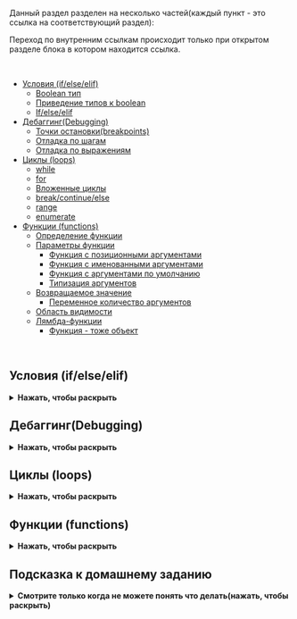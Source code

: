 Данный раздел разделен на несколько частей(каждый пункт - это ссылка на соответствующий раздел):

Переход по внутренним ссылкам происходит только при открытом разделе блока в котором находится ссылка.

<br>

 * [Условия (if/else/elif)](#условия-ifelseelif)
    * [Boolean тип](#boolean-тип)
    * [Приведение типов к boolean](#приведение-типов-к-boolean)
    * [If/else/elif](#ifelseelif)
 * [Дебаггинг(Debugging)](#дебаггингdebugging)
    * [Точки остановки(breakpoints)](#breakpoints)
    * [Отладка по шагам](#отладка-по-шагам)
    * [Отладка по выражениям](#отладка-по-выражениям)
 * [Циклы (loops)](#циклы-loops)
   * [while](#while)
   * [for](#for)
   * [Вложенные циклы](#вложенные-циклы)
   * [break/continue/else](#breakcontinueelse)
   * [range](#range)
   * [enumerate](#enumerate)
 * [Функции (functions)](#функции-functions)
   * [Определение функции](#определение-функции)
   * [Параметры функции](#параметры-функции)
     * [Функция с позиционными аргументами](#функция-с-позиционными-аргументами)
     * [Функция с именованными аргументами](#функция-с-именованными-аргументами)
     * [Функция с аргументами по умолчанию](#функция-с-аргументами-по-умолчанию)
     * [Типизация аргументов](#типизация-аргументов)
   * [Возвращаемое значение](#возвращаемое-значение)
     * [Переменное количество аргументов](#переменное-количество-аргументов)
   * [Область видимости](#область-видимости)
   * [Лямбда-функции](#лямбда-функции)
     * [Функция - тоже объект](#функция---тоже-объект)


<br>

## Условия (if/else/elif)
<details><summary><b>Нажать, чтобы раскрыть</b></summary>

Условия в Python, как и в любом другом языке программирования, нужны для ветвления логики программы и помогают в зависимости от условий выбирать действия.

В результате работы условий всегда возвращается `True` или `False`. Эти значения называются `boolean` типом.

Также есть тип данных `None`, который означает отсутствие значения. В Python `None` интерпретируется как `False`.

```python
>>> type(None)
<class 'NoneType'>
```

### Boolean тип

`boolean` тип - это тип данных, который может принимать только два значения: `True` или `False`. В Python `True` и `False` являются ключевыми словами.

```python
>>> type(True)
<class 'bool'>

>>> type(False)
<class 'bool'>
```


### Приведение типов к boolean

В Python есть функция `bool()`, которая преобразует объект в `boolean` тип. Все объекты в Python имеют значение `True`, если они не равны `False`, `None`, `0` или пустой строке `""`. Все остальные объекты имеют значение `False`.

```python
>>> bool(0) # 0 - это всегда False
False
>>> bool(1) # любое число, кроме 0, это True
True
>>> bool(-1) # любое число(в том числе отрицательное), кроме 0, это True
True
>>> bool("Hello") # любая непустая строка это True
True
>>> bool("") # пустая строка это False
False
>>> bool(None) # None это всегда False
False
>>> bool([]) # пустой список это False
False
>>> bool([1, 2, 3]) # непустой список это True
True
>>> bool({}) # пустой словарь это False
False
>>> bool({1: 2}) # непустой словарь это True
True
>>> bool(0.0) # 0.0 это False
False
>>> bool(0.1) # любое число, кроме 0.0, это True
True
>>> bool([False]) # список с одним элементом False это True
True
>>> bool([0]) # список с одним элементом 0 это True
True
>>> bool([None]) # список с одним элементом None это True
True
```

### If/else/elif

Если условие истинно(`True`), то выполняется блок кода, который находится после `if`. Если условие ложно(`False`), то не будет выполнено ничего. В случае если есть несколько условий, выполняется блок кода, который находится после `else` или `elif`(`else if`). 
Блоки кода `else` и `elif` не обязательны.

Отступами (4 пробела) в Python обозначается вложенность блоков кода.

Примеры использования условий:

```python
>>> if True:
...     print("True")  # данное условие истинно, поэтому будет напечатано "True"

>>> if False:  
...     print("False") # данное условие ложно, поэтому ничего не будет напечатано
```

Чтобы выполнить часть кода если условие ложно, можно использовать часть `not`. Оператор `not` изменяет значение на противоположное:

```python
>>> if not False:
...     print("False")  # данное условие истинно, поэтому будет напечатано "False"
```


Вместе с условиями можно использовать логические операторы:
```python
>>> if True or False:  # оператор "или". Если хотя бы одно из условий истинно, то будет выполнен блок кода
...     print("something")

>>> if True and False:  # оператор "и". Если оба условия истинны, то будет выполнен блок кода
...     print("something")

```

Можно использовать `else` и задавать более сложные условия:
```python
>>> if True:
...     print("True")
... else:                 # если условие ложно, то будет выполнен блок кода после else
...     print("False")
```


```python

>>> code = 200

>>> if 200 <= code < 400:
...     print("Проверка пройдена, хороший ответ")
... else:
...     print("Плохой код ответа")
```


Если надо проверить больше условий, то можно использовать `elif` и `else`:

```python
>>> code = 1000

>>> if 200 <= code < 400:
...     print("Проверка пройдена, хороший ответ")
... elif 400 <= code < 500:
...     print("Плохой код ответа")
... else:
...     print("Какой-то странный код ответа")  # будет выполнен блок кода после else так как ни одно из условий выше не истинно
```

Может быть сколько угодно действий если условие истинно, и сколько угодно условий в `elif` и `else`.

```python

>>> user_list = []

>>> if user_list == []:
...     pass # если список пустой, то ничего не делать

>>> items_count = 0

>>> if items_count == 0:
...     pass

>>> text = 'abc'

>>> if 'abc' == text:
...     pass

```

В Python есть 'ситаксический сахар' для проверки наличия элемента в списке, словаре, множестве и т.д.:

```python
>>> user_list = []

>>> if user_list:
...     pass # если список пустой, то ничего не делать

>>> items_count = 0

>>> if items_count:
...     pass

>>> text = 'abc'

>>> if 'abc':
...     pass

```
</details>

## Дебаггинг(Debugging)
<details><summary><b>Нажать, чтобы раскрыть</b></summary>

Дебаггинг - это процесс поиска и устранения ошибок в программе. В Python для дебаггинга используются различные инструменты, такие как точки остановки, отладка по шагам и отладка по выражениям.
Таким образом вы можете запустить определенный участок кода и изучить состояние программы в этот момент времени.

### Точки остановки(breakpoints)

Точки остановки - это места в коде, где выполнение программы будет приостановлено, чтобы вы могли изучить состояние программы в этот момент времени.
Чтобы установить точку остановки в PyCharm, нажмите на левую часть окна рядом с номером строки кода. После этого выполнение программы будет приостановлено на этой строке.

![](https://raw.githubusercontent.com/qa-guru/knowledge-base/main/img/python/les6/debugging_1.jpeg)

Далее необходимо запустить программу в режиме отладки. Для этого нажмите на зеленый треугольник в верхней части окна(если файл уже был ранее запущен) или на названии файла правой кнопкой мыши и выберите `Debug`.

![](https://raw.githubusercontent.com/qa-guru/knowledge-base/main/img/python/les6/debugging_2.jpeg)

После запуска программы в режиме отладки выполнение программы будет приостановлено на установленной точке остановки.
Место остановки будет обозначено красным кружком и строка будет подсвечена.
Ниже будет панель отладки, где вы сможете изучить состояние программы, что именно было выполнено до точки остановки и что будет выполнено дальше.

![](https://raw.githubusercontent.com/qa-guru/knowledge-base/main/img/python/les6/debugging_3.jpeg)


### Отладка по шагам

В панели отладки вы можете изучить состояние переменных(их типы и значение), выполнить код по шагам, перейти к следующей точке остановки, изменить значение переменных и многое другое.

![](https://raw.githubusercontent.com/qa-guru/knowledge-base/main/img/python/les6/debugging_4.jpeg)

Блок дебаггинга в PyCharm разделен на несколько блоков:
 - вкладки (Threads & Variables, Console)
 - кнопки управления выполнением программы( rerun, stop, resume, pause program, step over, step into, step into my code, step out, view breakpoints, mute breakpoints)


На вкладке Threads & Variables вы можете изучить состояние переменных и выполнение программы.
На вкладке Console вы можете выполнить код в текущем контексте или увидеть вывод программы(все что выводится в консоль(print()))

Кнопки управления выполнением программы(слева направо):
- rerun - перезапустить программу(полностью перезапустит вашу программу)
- stop - остановить выполнение программы
- resume - продолжить выполнение программы
- pause program - приостановить выполнение программы
- step over - выполнить следующую строку кода(только одну строку)
- step into - выполнить следующую строку кода, если это функция, то перейти внутрь функции
- step into my code - выполнить следующую строку кода, если это функция, то перейти внутрь функции, но не переходить в сторонние библиотеки
- step out - выполнить код до конца текущей функции
- view breakpoints - посмотреть все точки остановки
- mute breakpoints - отключить все точки остановки

Отладка по шагам - это процесс выполнения программы по одной строке кода за раз. Во время отладки вы можете изучить состояние программы на каждом шаге.
Для выполнения программы по шагам используются кнопки управления выполнением программы(подробнее описано выше).

### Отладка по выражениям

Отладка по выражениям - это процесс когда вы можете изучить значение выражения в текущем контексте программы.

В режиме дебаггинга можно изменить значение переменных и выражений, для этого есть 2 способа:

> Первый способ изменения значения переменной:

Нажать правой кнопкой мыши на переменную и выбрать `Set Value`:

![](https://raw.githubusercontent.com/qa-guru/knowledge-base/main/img/python/les6/debugging_7.jpeg)

Далее указать новое значение переменной и нажать `Enter`. Значение переменной будет изменено на новое.

<br>

> Второй способ изменения значения переменной:

Если у вас нет блока `separate watches`, его необходимо включить. Для этого нажмите на значок `layout settings` в правом верхнем углу окна отладки и выберите `separate watches`. 
После активации у вас отобразится блок `separate watches` с правой стороны окна отладки.

![](https://raw.githubusercontent.com/qa-guru/knowledge-base/main/img/python/les6/debugging_5.jpeg)

Далее необходимо в поле ввода ввести значение для переменной и нажать `Enter`. Значение переменной будет изменено на новое.

![](https://raw.githubusercontent.com/qa-guru/knowledge-base/main/img/python/les6/debugging_6.jpeg)

В поле ввода можно подставлять условия для его проверки и увидеть результат.

![](https://raw.githubusercontent.com/qa-guru/knowledge-base/main/img/python/les6/debugging_8.jpeg)

</details>

## Циклы (loops)

<details><summary><b>Нажать, чтобы раскрыть</b></summary>

Циклы в Python нужны для повторения одних и тех же действий несколько раз. В Python есть два основных вида циклов: `while` и `for`.


### While
Цикл `while` выполняет содержимое тела цикла до тех пор, пока его условие истинно:

```python
i = 10

>>> while i < 15:
...     print(i)
...     i = i + 1  # увеличиваем значение переменной i на 1. Краткая запись i += 1

10
11
12
13
14
```
*Цикл из примера будет выполняться до тех пор, пока переменная `i` меньше 15*

> **Важно учесть:** Нужно быть осторожным с циклами `while`, так как они могут выполняться бесконечно, если условие никогда не станет ложным.

Пример бесконечного цикла:
```python
i = 10

>>> while i < 15:
...     print(i)
```

Цикл будет бесконечно печатать число 10, так как переменная `i` никогда не изменится и условие никогда не станет ложным.

Классический цикл `while` с итератором(счетчиком):

```python
>>> iterations_count = 10
>>> i = 0  # итератор
>>> while i < iterations_count:
...     print(f"Текущая итерация: {i}")
...     i += 1

Текущая итерация: 0
Текущая итерация: 1
....
Текущая итерация: 9
```

<br>


### For
Цикл `for` проходится по итерируемому объекту и выполняет заданные действия с каждым его элементом:

```python
>>> users = [
        {"name": "Oleg", "age": 32},
        {"name": "Sergey", "age": 24},
        {"name": "Stanislav", "age": 15},
        {"name": "Olga", "age": 45},
        {"name": "Maria", "age": 18}
    ]


>>> for user in users:
...     print(f"Пользователю {user['name']} {user['age']} лет")
```

> Цикл из примера будет выполняться для каждого элемента списка `users`

Пример применения цикла `for` для перебора числовых последовательностей:

```python
>>> for i in range(5):
...     print(i)

0
1
2
3
4
```

Пример применения цикла `for` для перебора строк:

```python
>>> for letter in "Hello":
...     print(letter)

H
e
l
l
o
```

При использовании цикла `for` для перебора словаря, цикл будет перебирать ключи словаря:

```python
>>> d = {
        "first": 1,
        "second": 2,
        "third": 3
    }

>>> for item in d:
...     print(item)
    
first
second
third
```

Данная запись идентична записи ниже:

```python
>>> for item in d.keys():
...     print(item)
```

Если надо перебрать значения словаря, то можно использовать метод `values()`:

```python

>>> for item in d.values():
...     print(item)

1
2
3
```

Чтобы получить и ключи и значения словаря, можно использовать метод `items()`:

```python
>>> for key, value in d.items():
...     print(key, value)

('first', 1)
('second', 2)
('third', 3)
```

Чтобы разбить словарь на ключи и значения, можно использовать метод `items()`:

```python
>>> for key, value in d.items():
...     print(f"Ключ: {key}, Значение: {value}")

Ключ: first, Значение: 1
Ключ: second, Значение: 2
Ключ: third, Значение: 3
```


### Вложенные циклы

Вложенные циклы часто используются для перебора элементов многомерных списков и словарей.

Циклы могут быть вложенными, т.е. один цикл может находиться внутри другого цикла:

```python
>>> for i in range(2):   # range - это функция, которая возвращает последовательность чисел
...     for j in range(3):
...         print(i, j) # будет напечатано 6 пар чисел, потому что внутренний цикл будет выполнен 3 раза для каждой итерации внешнего цикла

0 0
0 1
0 2
1 0
1 1
1 2

```

Вложенный цикл while может иметь следующий вид:

```python
>>> i = 0
>>> j = 0

>>> while i < 2:
...     while j < 3:
...        print(i, j)
...        j += 1
...     i += 1
...     j = 0

0 0
0 1
0 2
1 0
1 1
1 2
```

Пример цикла с шагом между итерациями:
```python
>>> iterations_count = 10


>>> for i in range(3, iterations_count, 2):
...     print(f"Текущая итерация: {i}")

Текущая итерация: 3
Текущая итерация: 5
Текущая итерация: 7
Текущая итерация: 9
```

Данный цикл будет выполняться с 3 до 10 с шагом 2


### break/continue/else

В циклах можно использовать операторы `break` и `continue` для управления выполнением цикла.

Оператор `break` прерывает выполнение цикла:

```python
>>> for i in range(10):
...     if i == 5:
...         break
...     print(i)

0
1
2
3
4
```

Оператор `continue` прерывает текущую итерацию цикла и переходит к следующей итерации:

```python
>>> for i in range(10):
...     if i == 5:
...         continue
...         print(i) # данная строка не будет выполнена
...     print(i)

0
1
2
3
4
6
7
8
9
```

Оператор `else` в циклах используется для выполнения блока кода после завершения цикла:

```python
>>> for i in range(5):
...     print(i)
... else:
...     print("Цикл завершен")

0
1
2
3
4
Цикл завершен
```


### range

`range` - это функция, которая возвращает последовательность чисел. Она может принимать один, два или три аргумента.

```python
>>> for i in range(5): # если передан один аргумент, то range возвращает последовательность чисел от 0 до n-1
...     print(i)

0
1
2
3
4
```

```python
>>> for i in range(2, 5):  # если передано два аргумента, то range возвращает последовательность чисел от a до b-1
...     print(i)

2
3
4
```

```python
>>> for i in range(2, 10, 2):  # если передано три аргумента, то range возвращает последовательность чисел от a до b-1 с шагом c
...     print(i)

2
4
6
8
```


### enumerate

`enumerate` - это функция, которая возвращает индекс и значение элемента итерируемого объекта.

```python
>>> for i, letter in enumerate("Hello"):
...     print(i, letter)

0 H
1 e
2 l
3 l
4 o
```

```python
>>> cities = ["Екатеринбург", "Москва", "Сочи"]

>>> for i, city in enumerate(cities):
...     print(f"{city} на {i + 1} месте по загрязнению воздуха")

Екатеринбург на 1 месте по загрязнению воздуха
Москва на 2 месте по загрязнению воздуха
Сочи на 3 месте по загрязнению воздуха
```
</details>


## Функции (functions)
<details><summary><b>Нажать, чтобы раскрыть</b></summary>

### Определение функции
Функция это блок кода, который выполняет определенную задачу. Функции используются для группировки кода, который выполняет определенную задачу, и для повторного использования этого кода.


```python
>>> def my_func():
...     print("Мы вызвали функцию!")

>>> my_func()  # вызов функции
Мы вызвали функцию!
```

Функция может быть любой сложности, может принимать любое количество аргументов и возвращать любые объекты.

### Параметры функции

### Функция с позиционными аргументами

Функция может принимать аргументы:

```python
>>> def sum_numbers(a, b):
        print(a + b)

>>> sum_numbers(10, 15)
25

>>> sum_numbers(20, 30)
50

>>> sum_numbers(-8912479812674981274, 1)
-8912479812674981273

>>> sum_numbers("abc", "def")
abcdef
```

```python
>>> def greeting(name):
...     print(f"Hello, {name}!")

>>> greeting("Oleg")
Hello, Oleg!
```

### Функция с именованными аргументами

```python
>>> def sum_numbers(a, b):
        print(a + b)

>>> sum_numbers(a=10, b=15)
25

>>> sum_numbers(b=10, a=15)
25
```

### Функция с аргументами по умолчанию

В функции можно использовать аргументы по умолчанию:

```python
>>> def greeting(name="User"):
...     print("Hello, {name}!")

>>> greeting() # Если не передать аргумент, то будет использовано значение по умолчанию
Hello, User!
```

```python
>>> print(greeting("Oleg")) # Если передать аргумент, то будет использовано переданное значение
Hello, Oleg!
```

### Типизация аргументов

Типизация аргументов это указание типа данных, которые должны быть переданы в функцию. Это позволяет улучшить читаемость кода и уменьшить количество ошибок.


В Python функции пишутся с применением типизации аргументов:
```python
>>> def greeting(name: str) -> str:  # после имени аргумента указывается тип данных, который должен быть передан в функцию. После знака "->" указывается тип данных, который функция возвращает
...     print("Hello, {name}!")

>>> greeting("Oleg")
Hello, Oleg!
```

### Возвращаемое значение

Функция может возвращать несколько значений:

```python
>>> def sum(a: int, b: int):
        return a + b


>>> n = sum(10, 15)
>>> print(n)
25
```

```python
>>> def get_user_info(name, age):
...     return name, age

>>> name, age = get_user_info("Oleg", 32) # Функция возвращает кортеж, который можно распаковать в переменные
>>> print(name, age)
Oleg 32
```

### Переменное количество аргументов

Функция может принимать переменное количество аргументов:

```python
>>> def sum_numbers(*args): # *args - это кортеж, который содержит все переданные аргументы
...     return sum(args)

>>> print(sum_numbers(1, 2, 3, 4, 5)) # Функция принимает любое количество аргументов
15
```

Функция может принимать любые объекты в качестве аргументов и возвращать любые объекты:

```python

>>> def get_user_info(name, age, city, *args, **kwargs):
...     return name, age, city, args, kwargs

>>> name, age, city, args, kwargs = get_user_info("Oleg", 32, "Moscow", "Python", "QA", "Automation", experience="5 years", salary="100k")
>>> print(name, age, city, args, kwargs)
Oleg 32 Moscow ('Python', 'QA', 'Automation') {'experience': '5 years', 'salary': '100k'}
```

### Область видимости

Область видимости переменной - это место, где переменная доступна. В Python есть глобальная и локальная область видимости.

Глобальная область видимости - это место, где переменная доступна во всем файле.

```python
>>> a = 10  # переменная 'a' доступна во всем файле

>>> def my_func():
...     print(a)

>>> my_func()
10
>>> print(a)  # переменная a доступна вне функции
10
```

Локальная область видимости - это место, где переменная доступна только внутри функции.

```python
>>> def my_func():
...     a = 10  # переменная a доступна только внутри функции
...     print(a)

>>> my_func()
10
>>> print(a)  # переменная a не доступна вне функции
NameError: name 'a' is not defined
```

### Лямбда-функции

Лямбда-функции - это анонимные функции, которые могут содержать только одно выражение. Они используются для создания простых функций.

```python
>>> f = lambda x: x * 2  # создание лямбда-функции, которая умножает переданное число на 2
>>> print(f(10))
20
```

```python
>>> f = lambda x, y: x + y  # создание лямбда-функции, которая складывает два переданных числа
>>> print(f(10, 15))
25
```

```python
>>> f = lambda x, y, z: x + y + z  # создание лямбда-функции, которая складывает три переданных числа
>>> print(f(10, 15, 20))
45
```

### Функция - тоже объект

Функция в Python это объект, который можно передавать в качестве аргумента в другие функции, возвращать из функции, присваивать переменной и т.д.

```python
>>> users = [
        {"name": "Oleg", "age": 32},
        {"name": "Sergey", "age": 24},
        {"name": "Stanislav", "age": 15},
        {"name": "Olga", "age": 45},
        {"name": "Maria", "age": 18},
    ]

>>> def get_age(user):
...     return user["age"]

>>> users.sort(key=get_age)  # функция get_age передается в качестве аргумента в функцию sort
>>> print(users)
[{'name': 'Stanislav', 'age': 15}, {'name': 'Maria', 'age': 18}, {'name': 'Sergey', 'age': 24}, {'name': 'Oleg', 'age': 32}, {'name': 'Olga', 'age': 45}]
```

Чтобы написать функцию get_age в виде лямбда-функции:

```python
>>> users.sort(key=lambda user: user["age"])  # лямбда-функция передается в качестве аргумента в функцию sort

>>> print(users)
[{'name': 'Stanislav', 'age': 15}, {'name': 'Maria', 'age': 18}, {'name': 'Sergey', 'age': 24}, {'name': 'Oleg', 'age': 32}, {'name': 'Olga', 'age': 45}]
```

Также можно использовать синтаксический сахар для создания лямбда-функции:

Функция itemgetter из модуля operator возвращает функцию, которая извлекает элемент из объекта по индексу.

```python
>>> from operator import itemgetter

>>> users.sort(key=itemgetter("age"))  # функция itemgetter передается в качестве аргумента в функцию sort

>>> print(users)
[{'name': 'Stanislav', 'age': 15}, {'name': 'Maria', 'age': 18}, {'name': 'Sergey', 'age': 24}, {'name': 'Oleg', 'age': 32}, {'name': 'Olga', 'age': 45}]
```
</details>


##  Подсказка к домашнему заданию

<details><summary><b>Смотрите только когда не можете понять что делать(нажать, чтобы раскрыть)</b></summary>

</details>